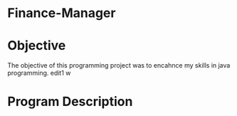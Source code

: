 # Finance-Manager

# Objective

The objective of this programming project was to encahnce my skills in java programming.
edit1
w
# Program Description


